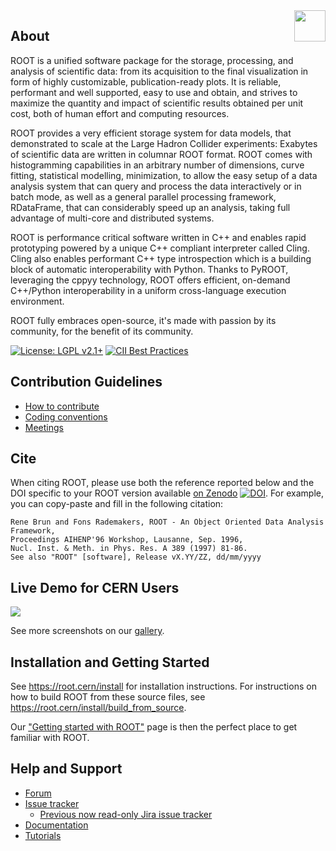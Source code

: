 <img src="https://root-forum.cern.ch/uploads/default/original/2X/3/3fb82b650635bc6d61461f3c47f41786afad4548.png" align="right"  height="50"/>

## About

ROOT is a unified software package for the storage, processing, and analysis of 
scientific data: from its acquisition to the final visualization in form of highly 
customizable, publication-ready plots. It is reliable, performant and well supported,
easy to use and obtain, and strives to maximize the quantity and impact of scientific 
results obtained per unit cost, both of human effort and computing resources.

ROOT provides a very efficient storage system for data models, 
that demonstrated to scale at the Large Hadron Collider experiments: Exabytes 
of scientific data are written in columnar ROOT format.
ROOT comes with histogramming capabilities in an arbitrary number of 
dimensions, curve fitting, statistical modelling, minimization, to allow
the easy setup of a data analysis system that can query and process the data
interactively or in batch mode, as well as a general parallel processing
framework, RDataFrame, that can considerably speed up an analysis, taking 
full advantage of multi-core and distributed systems.

ROOT is performance critical software written in C++ and enables rapid prototyping 
powered by a unique C++ compliant interpreter called Cling. 
Cling also enables performant C++ type introspection which is a building block of automatic 
interoperability with Python. Thanks to PyROOT, leveraging the cppyy technology, 
ROOT offers efficient, on-demand C++/Python interoperability in a uniform cross-language 
execution environment.

ROOT fully embraces open-source, it's made with passion by its community,
for the benefit of its community.

[![License: LGPL v2.1+](https://img.shields.io/badge/License-LGPL%20v2.1+-blue.svg)](https://www.gnu.org/licenses/lgpl.html)
[![CII Best Practices](https://bestpractices.coreinfrastructure.org/projects/5060/badge)](https://bestpractices.coreinfrastructure.org/projects/5060)

## Contribution Guidelines
- [How to contribute](https://github.com/root-project/root/blob/master/CONTRIBUTING.md)
- [Coding conventions](https://root.cern/coding-conventions)
- [Meetings](https://root.cern/meetings)

## Cite
When citing ROOT, please use both the reference reported below and the DOI specific to your ROOT version available [on Zenodo](https://zenodo.org/badge/latestdoi/10994345) [![DOI](https://zenodo.org/badge/10994345.svg)](https://zenodo.org/badge/latestdoi/10994345). For example, you can copy-paste and fill in the following citation:

    Rene Brun and Fons Rademakers, ROOT - An Object Oriented Data Analysis Framework,
    Proceedings AIHENP'96 Workshop, Lausanne, Sep. 1996,
    Nucl. Inst. & Meth. in Phys. Res. A 389 (1997) 81-86.
    See also "ROOT" [software], Release vX.YY/ZZ, dd/mm/yyyy

## Live Demo for CERN Users
[![](https://img.shields.io/badge/Launch-SWAN-orange)](http://cern.ch/swanserver/cgi-bin/go?projurl=https://github.com/cernphsft/rootbinder.git)

See more screenshots on our [gallery](https://root.cern/gallery).

## Installation and Getting Started
See https://root.cern/install for installation instructions.
For instructions on how to build ROOT from these source files, see https://root.cern/install/build_from_source.

Our ["Getting started with ROOT"](https://root.cern/learn) page is then the perfect place to get familiar with ROOT.

## Help and Support
- [Forum](https://root.cern/forum/)
- [Issue tracker](https://github.com/root-project/root/issues)
  * [Previous now read-only Jira issue tracker](https://sft.its.cern.ch/jira/projects/ROOT/issues/ROOT-5820?filter=allopenissues)
- [Documentation](https://root.cern/guides/reference-guide)
- [Tutorials](https://root.cern/doc/master/group__Tutorials.html)
